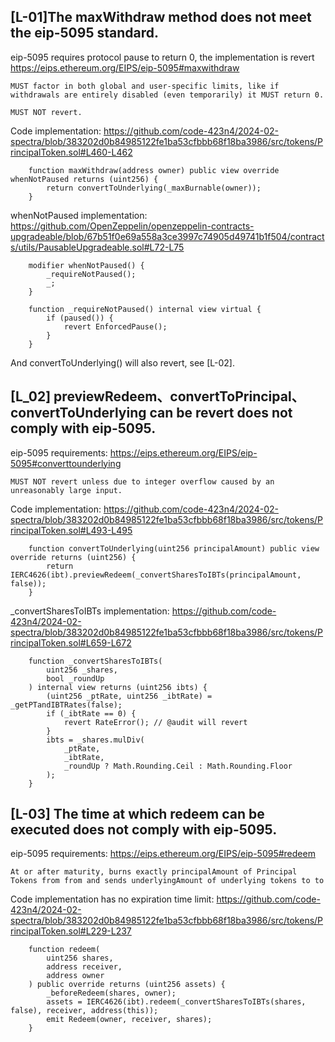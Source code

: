 ## [L-01]The maxWithdraw method does not meet the eip-5095 standard.
eip-5095 requires protocol pause to return 0, the implementation is revert
https://eips.ethereum.org/EIPS/eip-5095#maxwithdraw
```
MUST factor in both global and user-specific limits, like if withdrawals are entirely disabled (even temporarily) it MUST return 0.

MUST NOT revert.
```
Code implementation:
https://github.com/code-423n4/2024-02-spectra/blob/383202d0b84985122fe1ba53cfbbb68f18ba3986/src/tokens/PrincipalToken.sol#L460-L462
```solidity
    function maxWithdraw(address owner) public view override whenNotPaused returns (uint256) {
        return convertToUnderlying(_maxBurnable(owner));
    }
```
whenNotPaused implementation:
https://github.com/OpenZeppelin/openzeppelin-contracts-upgradeable/blob/67b51f0e69a558a3ce3997c74905d49741b1f504/contracts/utils/PausableUpgradeable.sol#L72-L75
```solidity
    modifier whenNotPaused() {
        _requireNotPaused();
        _;
    }

    function _requireNotPaused() internal view virtual {
        if (paused()) {
            revert EnforcedPause();
        }
    }
```
And convertToUnderlying() will also revert, see [L-02].

## [L_02] previewRedeem、convertToPrincipal、convertToUnderlying can be revert does not comply with eip-5095.
eip-5095 requirements:
https://eips.ethereum.org/EIPS/eip-5095#converttounderlying
```
MUST NOT revert unless due to integer overflow caused by an unreasonably large input.
```
Code implementation:
https://github.com/code-423n4/2024-02-spectra/blob/383202d0b84985122fe1ba53cfbbb68f18ba3986/src/tokens/PrincipalToken.sol#L493-L495
```solidity
    function convertToUnderlying(uint256 principalAmount) public view override returns (uint256) {
        return IERC4626(ibt).previewRedeem(_convertSharesToIBTs(principalAmount, false));
    }
```
_convertSharesToIBTs implementation:
https://github.com/code-423n4/2024-02-spectra/blob/383202d0b84985122fe1ba53cfbbb68f18ba3986/src/tokens/PrincipalToken.sol#L659-L672
```solidity
    function _convertSharesToIBTs(
        uint256 _shares,
        bool _roundUp
    ) internal view returns (uint256 ibts) {
        (uint256 _ptRate, uint256 _ibtRate) = _getPTandIBTRates(false);
        if (_ibtRate == 0) {
            revert RateError(); // @audit will revert
        }
        ibts = _shares.mulDiv(
            _ptRate,
            _ibtRate,
            _roundUp ? Math.Rounding.Ceil : Math.Rounding.Floor
        );
    }
```

## [L-03] The time at which redeem can be executed does not comply with eip-5095.
eip-5095 requirements:
https://eips.ethereum.org/EIPS/eip-5095#redeem
```
At or after maturity, burns exactly principalAmount of Principal Tokens from from and sends underlyingAmount of underlying tokens to to
```
Code implementation has no expiration time limit:
https://github.com/code-423n4/2024-02-spectra/blob/383202d0b84985122fe1ba53cfbbb68f18ba3986/src/tokens/PrincipalToken.sol#L229-L237
```solidity
    function redeem(
        uint256 shares,
        address receiver,
        address owner
    ) public override returns (uint256 assets) {
        _beforeRedeem(shares, owner);
        assets = IERC4626(ibt).redeem(_convertSharesToIBTs(shares, false), receiver, address(this));
        emit Redeem(owner, receiver, shares);
    }
```




